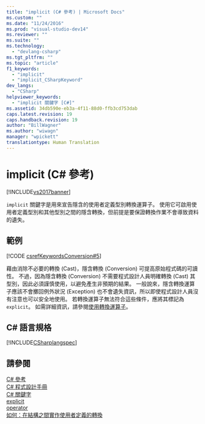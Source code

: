 ```yaml
---
title: "implicit (C# 參考) | Microsoft Docs"
ms.custom: ""
ms.date: "11/24/2016"
ms.prod: "visual-studio-dev14"
ms.reviewer: ""
ms.suite: ""
ms.technology: 
  - "devlang-csharp"
ms.tgt_pltfrm: ""
ms.topic: "article"
f1_keywords: 
  - "implicit"
  - "implicit_CSharpKeyword"
dev_langs: 
  - "CSharp"
helpviewer_keywords: 
  - "implicit 關鍵字 [C#]"
ms.assetid: 34db590e-eb3a-4f11-88d0-ffb3cd753dab
caps.latest.revision: 19
caps.handback.revision: 19
author: "BillWagner"
ms.author: "wiwagn"
manager: "wpickett"
translationtype: Human Translation
---
```

# implicit (C# 參考)
[!INCLUDE[vs2017banner](../../../csharp/includes/vs2017banner.md)]

`implicit` 關鍵字是用來宣告隱含的使用者定義型別轉換運算子。  使用它可啟用使用者定義型別和其他型別之間的隱含轉換，但前提是要保證轉換作業不會導致資料的遺失。  
  
## 範例  
 [!CODE [csrefKeywordsConversion#5](../CodeSnippet/VS_Snippets_VBCSharp/csrefKeywordsConversion#5)]  
  
 藉由消除不必要的轉換 \(Cast\)，隱含轉換 \(Conversion\) 可提高原始程式碼的可讀性。  不過，因為隱含轉換 \(Conversion\) 不需要程式設計人員明確轉換 \(Cast\) 其型別，因此必須謹慎使用，以避免產生非預期的結果。  一般說來，隱含轉換運算子應該不會擲回例外狀況 \(Exception\) 也不會遺失資訊，所以即使程式設計人員沒有注意也可以安全地使用。  若轉換運算子無法符合這些條件，應將其標記為 `explicit`。  如需詳細資訊，請參閱[使用轉換運算子](../../../csharp/programming-guide/statements-expressions-operators/using-conversion-operators.md)。  
  
## C\# 語言規格  
 [!INCLUDE[CSharplangspec](../../../csharp/language-reference/keywords/includes/csharplangspec_md.md)]  
  
## 請參閱  
 [C\# 參考](../../../csharp/language-reference/index.md)   
 [C\# 程式設計手冊](../../../csharp/programming-guide/index.md)   
 [C\# 關鍵字](../../../csharp/language-reference/keywords/index.md)   
 [explicit](../../../csharp/language-reference/keywords/explicit.md)   
 [operator](../../../csharp/language-reference/keywords/operator.md)   
 [如何：在結構之間實作使用者定義的轉換](../../../csharp/programming-guide/statements-expressions-operators/how-to-implement-user-defined-conversions-between-structs.md)